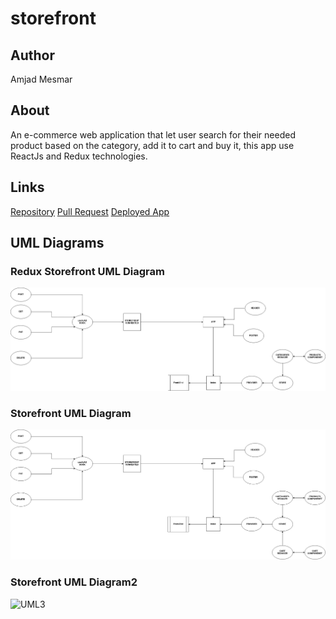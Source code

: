 # storefront

## Author

Amjad Mesmar

## About

An e-commerce web application that let user search for their needed product based on the category, add it to cart and buy it, this app use ReactJs and  Redux technologies.

## Links

[Repository](https://github.com/AmjadMesmar/storefront)
[Pull Request](https://github.com/AmjadMesmar/storefront/pull/1)
[Deployed App](https://souls-storefront.netlify.app/)

## UML Diagrams

### Redux Storefront UML Diagram

![Uml](./storefront-uml1.jpg)

### Storefront UML Diagram

![Uml2](./storefront-uml2jpg.jpeg)

### Storefront UML Diagram2

![UML3]()
